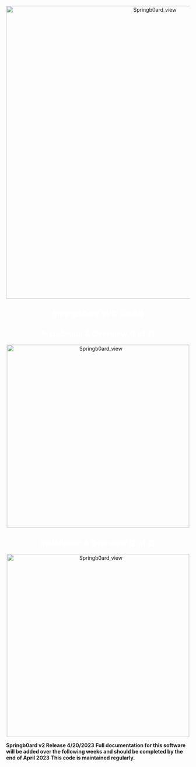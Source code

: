 <section align="center">
<p align="center">
  <a href="https://github.com/LanceTreyark/Springb0ard">
  <img width="800" alt="Springb0ard_view" src="https://media.treyark.com/wp-content/uploads/2023/04/Slide1.jpg">
  </a>
</p>

<h1 style="color: white; text-align: center;" >Springb0ard VPS Toolkit</h1>

   <h2 style="color: white; text-align: center;" >Installation & Overview (1 of 2)</h2>
    <p align="center">
  <a href="https://www.youtube.com/watch?v=_u6wALtU9zs" target="_blank">
  <img width="500" alt="Springb0ard_view" src="https://media.treyark.com/wp-content/uploads/2023/04/4.27.23_AA.png">
  </a>
</p>
<h2 style="color: white; text-align: center;" >Installation & Overview (2 of 2)</h2>
<p align="center">
  <a href="https://www.youtube.com/watch?v=Kz5WJSpwF08" target="_blank">
  <img width="500" alt="Springb0ard_view" src="https://media.treyark.com/wp-content/uploads/2023/04/4.27.23_BB-1.png">
  </a>
</p>
</section>

**Springb0ard v2 Release 4/20/2023**
**Full documentation for this software will be added over the following weeks and should be completed by the end of April 2023**
**This code is maintained regularly.**